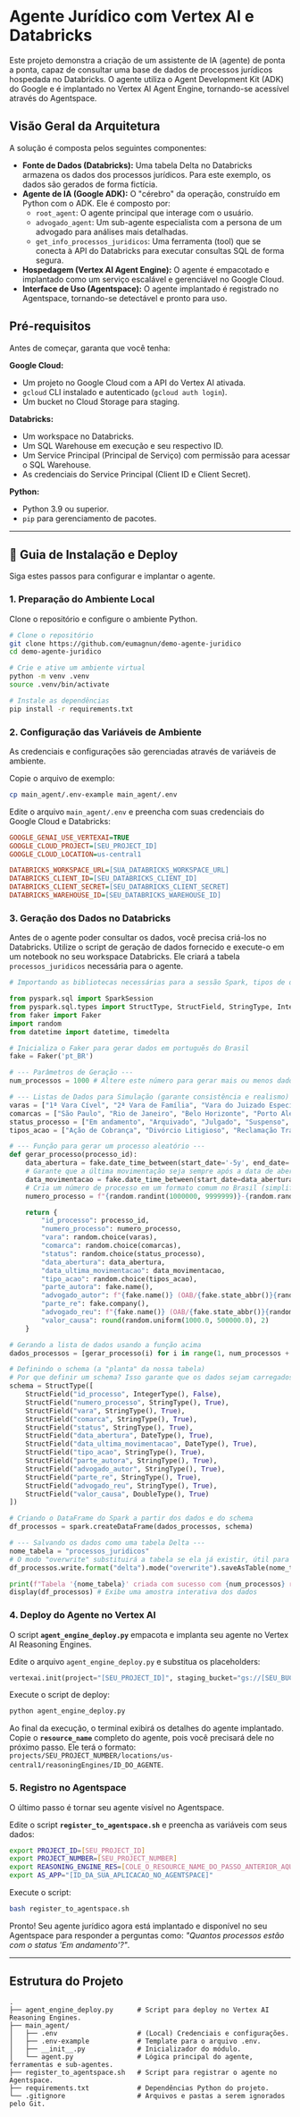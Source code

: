 # Agente Jurídico com Vertex AI e Databricks

Este projeto demonstra a criação de um assistente de IA (agente) de ponta a ponta, capaz de consultar uma base de dados de processos jurídicos hospedada no Databricks. O agente utiliza o Agent Development Kit (ADK) do Google e é implantado no Vertex AI Agent Engine, tornando-se acessível através do Agentspace.

## Visão Geral da Arquitetura

A solução é composta pelos seguintes componentes:

  * **Fonte de Dados (Databricks):** Uma tabela Delta no Databricks armazena os dados dos processos jurídicos. Para este exemplo, os dados são gerados de forma fictícia.
  * **Agente de IA (Google ADK):** O "cérebro" da operação, construído em Python com o ADK. Ele é composto por:
      * `root_agent`: O agente principal que interage com o usuário.
      * `advogado_agent`: Um sub-agente especialista com a persona de um advogado para análises mais detalhadas.
      * `get_info_processos_juridicos`: Uma ferramenta (tool) que se conecta à API do Databricks para executar consultas SQL de forma segura.
  * **Hospedagem (Vertex AI Agent Engine):** O agente é empacotado e implantado como um serviço escalável e gerenciável no Google Cloud.
  * **Interface de Uso (Agentspace):** O agente implantado é registrado no Agentspace, tornando-se detectável e pronto para uso.

## Pré-requisitos

Antes de começar, garanta que você tenha:

**Google Cloud:**

  * Um projeto no Google Cloud com a API do Vertex AI ativada.
  * `gcloud` CLI instalado e autenticado (`gcloud auth login`).
  * Um bucket no Cloud Storage para staging.

**Databricks:**

  * Um workspace no Databricks.
  * Um SQL Warehouse em execução e seu respectivo ID.
  * Um Service Principal (Principal de Serviço) com permissão para acessar o SQL Warehouse.
  * As credenciais do Service Principal (Client ID e Client Secret).

**Python:**

  * Python 3.9 ou superior.
  * `pip` para gerenciamento de pacotes.

-----

## 🚀 Guia de Instalação e Deploy

Siga estes passos para configurar e implantar o agente.

### 1\. Preparação do Ambiente Local

Clone o repositório e configure o ambiente Python.

```bash
# Clone o repositório
git clone https://github.com/eumagnun/demo-agente-juridico
cd demo-agente-juridico

# Crie e ative um ambiente virtual
python -m venv .venv
source .venv/bin/activate

# Instale as dependências
pip install -r requirements.txt
```

### 2\. Configuração das Variáveis de Ambiente

As credenciais e configurações são gerenciadas através de variáveis de ambiente.

Copie o arquivo de exemplo:

```bash
cp main_agent/.env-example main_agent/.env
```

Edite o arquivo `main_agent/.env` e preencha com suas credenciais do Google Cloud e Databricks:

```ini
GOOGLE_GENAI_USE_VERTEXAI=TRUE
GOOGLE_CLOUD_PROJECT=[SEU_PROJECT_ID]
GOOGLE_CLOUD_LOCATION=us-central1

DATABRICKS_WORKSPACE_URL=[SUA_DATABRICKS_WORKSPACE_URL]
DATABRICKS_CLIENT_ID=[SEU_DATABRICKS_CLIENT_ID]
DATABRICKS_CLIENT_SECRET=[SEU_DATABRICKS_CLIENT_SECRET]
DATABRICKS_WAREHOUSE_ID=[SEU_DATABRICKS_WAREHOUSE_ID]
```

### 3\. Geração dos Dados no Databricks

Antes de o agente poder consultar os dados, você precisa criá-los no Databricks. Utilize o script de geração de dados fornecido e execute-o em um notebook no seu workspace Databricks. Ele criará a tabela `processos_juridicos` necessária para o agente.
```Python
# Importando as bibliotecas necessárias para a sessão Spark, tipos de dados e geração de dados

from pyspark.sql import SparkSession
from pyspark.sql.types import StructType, StructField, StringType, IntegerType, DateType, DoubleType
from faker import Faker
import random
from datetime import datetime, timedelta

# Inicializa o Faker para gerar dados em português do Brasil
fake = Faker('pt_BR')

# --- Parâmetros de Geração ---
num_processos = 1000 # Altere este número para gerar mais ou menos dados

# --- Listas de Dados para Simulação (garante consistência e realismo) ---
varas = ["1ª Vara Cível", "2ª Vara de Família", "Vara do Juizado Especial Cível", "1ª Vara Criminal", "2ª Vara da Fazenda Pública"]
comarcas = ["São Paulo", "Rio de Janeiro", "Belo Horizonte", "Porto Alegre", "Salvador"]
status_processo = ["Em andamento", "Arquivado", "Julgado", "Suspenso", "Em recurso"]
tipos_acao = ["Ação de Cobrança", "Divórcio Litigioso", "Reclamação Trabalhista", "Busca e Apreensão", "Inventário"]

# --- Função para gerar um processo aleatório ---
def gerar_processo(processo_id):
    data_abertura = fake.date_time_between(start_date='-5y', end_date='now').date()
    # Garante que a última movimentação seja sempre após a data de abertura
    data_movimentacao = fake.date_time_between(start_date=data_abertura, end_date='now').date()
    # Cria um número de processo em um formato comum no Brasil (simplificado)
    numero_processo = f"{random.randint(1000000, 9999999)}-{random.randint(10, 99)}.{datetime.now().year}.{random.randint(1, 9)}.{random.randint(10, 99)}.{random.randint(1000, 9999)}"

    return {
        "id_processo": processo_id,
        "numero_processo": numero_processo,
        "vara": random.choice(varas),
        "comarca": random.choice(comarcas),
        "status": random.choice(status_processo),
        "data_abertura": data_abertura,
        "data_ultima_movimentacao": data_movimentacao,
        "tipo_acao": random.choice(tipos_acao),
        "parte_autora": fake.name(),
        "advogado_autor": f"{fake.name()} (OAB/{fake.state_abbr()}{random.randint(10000, 99999)})",
        "parte_re": fake.company(),
        "advogado_reu": f"{fake.name()} (OAB/{fake.state_abbr()}{random.randint(10000, 99999)})",
        "valor_causa": round(random.uniform(1000.0, 500000.0), 2)
    }

# Gerando a lista de dados usando a função acima
dados_processos = [gerar_processo(i) for i in range(1, num_processos + 1)]

# Definindo o schema (a "planta" da nossa tabela)
# Por que definir um schema? Isso garante que os dados sejam carregados com os tipos corretos (data, texto, número), evitando erros de interpretação.
schema = StructType([
    StructField("id_processo", IntegerType(), False),
    StructField("numero_processo", StringType(), True),
    StructField("vara", StringType(), True),
    StructField("comarca", StringType(), True),
    StructField("status", StringType(), True),
    StructField("data_abertura", DateType(), True),
    StructField("data_ultima_movimentacao", DateType(), True),
    StructField("tipo_acao", StringType(), True),
    StructField("parte_autora", StringType(), True),
    StructField("advogado_autor", StringType(), True),
    StructField("parte_re", StringType(), True),
    StructField("advogado_reu", StringType(), True),
    StructField("valor_causa", DoubleType(), True)
])

# Criando o DataFrame do Spark a partir dos dados e do schema
df_processos = spark.createDataFrame(dados_processos, schema)

# --- Salvando os dados como uma tabela Delta ---
nome_tabela = "processos_juridicos"
# O modo "overwrite" substituirá a tabela se ela já existir, útil para testes.
df_processos.write.format("delta").mode("overwrite").saveAsTable(nome_tabela)

print(f"Tabela '{nome_tabela}' criada com sucesso com {num_processos} registros.")
display(df_processos) # Exibe uma amostra interativa dos dados
```

### 4\. Deploy do Agente no Vertex AI

O script **`agent_engine_deploy.py`** empacota e implanta seu agente no Vertex AI Reasoning Engines.

Edite o arquivo `agent_engine_deploy.py` e substitua os placeholders:

```python
vertexai.init(project="[SEU_PROJECT_ID]", staging_bucket="gs://[SEU_BUCKET_PARA_STAGING]")
```

Execute o script de deploy:

```bash
python agent_engine_deploy.py
```

Ao final da execução, o terminal exibirá os detalhes do agente implantado. Copie o **`resource_name`** completo do agente, pois você precisará dele no próximo passo. Ele terá o formato: `projects/SEU_PROJECT_NUMBER/locations/us-central1/reasoningEngines/ID_DO_AGENTE`.

### 5\. Registro no Agentspace

O último passo é tornar seu agente visível no Agentspace.

Edite o script **`register_to_agentspace.sh`** e preencha as variáveis com seus dados:

```bash
export PROJECT_ID=[SEU_PROJECT_ID]
export PROJECT_NUMBER=[SEU_PROJECT_NUMBER]
export REASONING_ENGINE_RES=[COLE_O_RESOURCE_NAME_DO_PASSO_ANTERIOR_AQUI]
export AS_APP="[ID_DA_SUA_APLICACAO_NO_AGENTSPACE]"
```

Execute o script:

```bash
bash register_to_agentspace.sh
```

Pronto\! Seu agente jurídico agora está implantado e disponível no seu Agentspace para responder a perguntas como: *"Quantos processos estão com o status 'Em andamento'?"*.

-----

## Estrutura do Projeto

```
.
├── agent_engine_deploy.py      # Script para deploy no Vertex AI Reasoning Engines.
├── main_agent/
│   ├── .env                    # (Local) Credenciais e configurações.
│   ├── .env-example            # Template para o arquivo .env.
│   ├── __init__.py             # Inicializador do módulo.
│   └── agent.py                # Lógica principal do agente, ferramentas e sub-agentes.
├── register_to_agentspace.sh   # Script para registrar o agente no Agentspace.
├── requirements.txt            # Dependências Python do projeto.
└── .gitignore                  # Arquivos e pastas a serem ignorados pelo Git.
```
